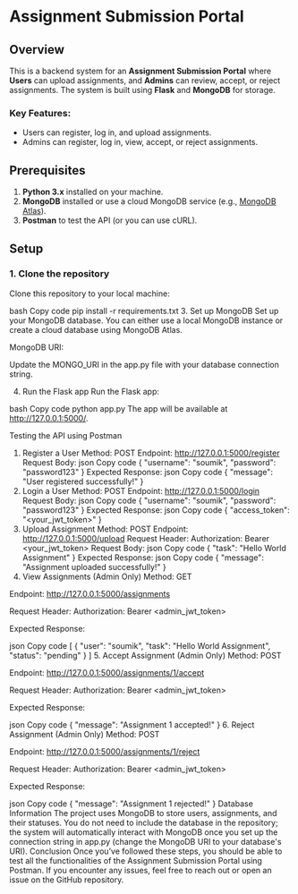 # Assignment Submission Portal

## Overview

This is a backend system for an **Assignment Submission Portal** where **Users** can upload assignments, and **Admins** can review, accept, or reject assignments. The system is built using **Flask** and **MongoDB** for storage.

### Key Features:
- Users can register, log in, and upload assignments.
- Admins can register, log in, view, accept, or reject assignments.

## Prerequisites

1. **Python 3.x** installed on your machine.
2. **MongoDB** installed or use a cloud MongoDB service (e.g., [MongoDB Atlas](https://www.mongodb.com/cloud/atlas)).
3. **Postman** to test the API (or you can use cURL).

## Setup

### 1. Clone the repository

Clone this repository to your local machine:


bash
Copy code
pip install -r requirements.txt
3. Set up MongoDB
Set up your MongoDB database. You can either use a local MongoDB instance or create a cloud database using MongoDB Atlas.

MongoDB URI:

Update the MONGO_URI in the app.py file with your database connection string.

4. Run the Flask app
Run the Flask app:

bash
Copy code
python app.py
The app will be available at http://127.0.0.1:5000/.

Testing the API using Postman
1. Register a User
Method: POST
Endpoint: http://127.0.0.1:5000/register
Request Body:
json
Copy code
{
  "username": "soumik",
  "password": "password123"
}
Expected Response:
json
Copy code
{
  "message": "User registered successfully!"
}
2. Login a User
Method: POST
Endpoint: http://127.0.0.1:5000/login
Request Body:
json
Copy code
{
  "username": "soumik",
  "password": "password123"
}
Expected Response:
json
Copy code
{
  "access_token": "<your_jwt_token>"
}
3. Upload Assignment
Method: POST
Endpoint: http://127.0.0.1:5000/upload
Request Header: Authorization: Bearer <your_jwt_token>
Request Body:
json
Copy code
{
  "task": "Hello World Assignment"
}
Expected Response:
json
Copy code
{
  "message": "Assignment uploaded successfully!"
}
4. View Assignments (Admin Only)
Method: GET

Endpoint: http://127.0.0.1:5000/assignments

Request Header: Authorization: Bearer <admin_jwt_token>

Expected Response:

json
Copy code
[
  {
    "user": "soumik",
    "task": "Hello World Assignment",
    "status": "pending"
  }
]
5. Accept Assignment (Admin Only)
Method: POST

Endpoint: http://127.0.0.1:5000/assignments/1/accept

Request Header: Authorization: Bearer <admin_jwt_token>

Expected Response:

json
Copy code
{
  "message": "Assignment 1 accepted!"
}
6. Reject Assignment (Admin Only)
Method: POST

Endpoint: http://127.0.0.1:5000/assignments/1/reject

Request Header: Authorization: Bearer <admin_jwt_token>

Expected Response:

json
Copy code
{
  "message": "Assignment 1 rejected!"
}
Database Information
The project uses MongoDB to store users, assignments, and their statuses.
You do not need to include the database in the repository; the system will automatically interact with MongoDB once you set up the connection string in app.py (change the MongoDB URI to your database's URI).
Conclusion
Once you’ve followed these steps, you should be able to test all the functionalities of the Assignment Submission Portal using Postman. If you encounter any issues, feel free to reach out or open an issue on the GitHub repository.
